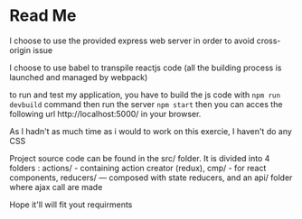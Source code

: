 # Read Me

I choose to use the provided express web server in order to avoid cross-origin issue

I choose to use babel to transpile reactjs code (all the building process is launched and managed by webpack)

to run and test my application, you have to build the js code with ```npm run devbuild``` command then run the server ```npm start``` then you can acces the following url http://localhost:5000/ in your browser.

As I hadn't as much time as i would to work on this exercie, I haven't do any CSS 

Project source code can be found in the src/ folder. It is divided into 4 folders : actions/ - containing action creator (redux), cmp/ - for react components, reducers/ — composed with state reducers, and an api/ folder where ajax call are made

Hope it'll will fit yout requirments